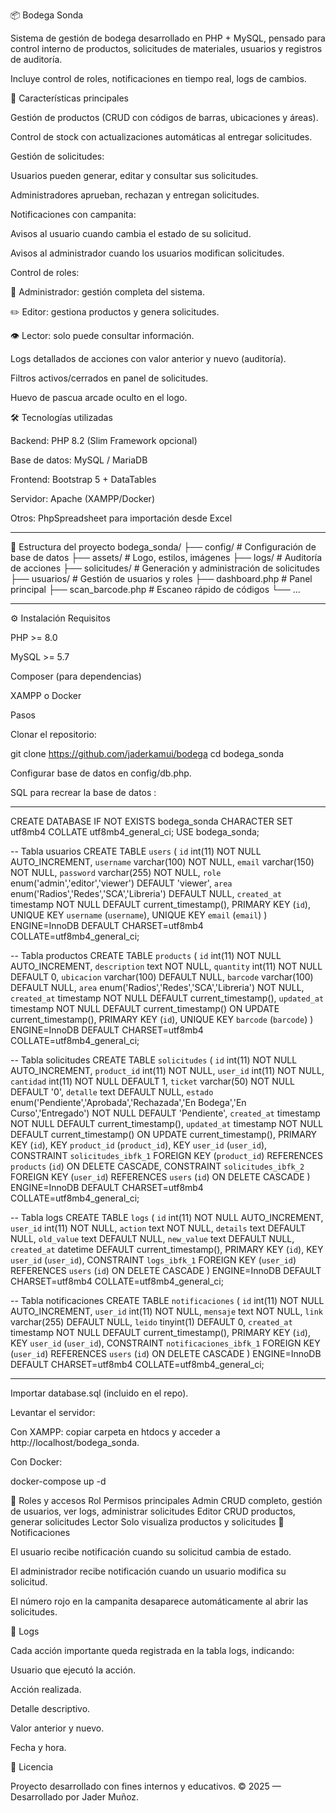 📦 Bodega Sonda

Sistema de gestión de bodega desarrollado en PHP + MySQL, pensado para control interno de productos, solicitudes de materiales, usuarios y registros de auditoría.

Incluye control de roles, notificaciones en tiempo real, logs de cambios.

🚀 Características principales

Gestión de productos (CRUD con códigos de barras, ubicaciones y áreas).

Control de stock con actualizaciones automáticas al entregar solicitudes.

Gestión de solicitudes:

Usuarios pueden generar, editar y consultar sus solicitudes.

Administradores aprueban, rechazan y entregan solicitudes.

Notificaciones con campanita:

Avisos al usuario cuando cambia el estado de su solicitud.

Avisos al administrador cuando los usuarios modifican solicitudes.

Control de roles:

👑 Administrador: gestión completa del sistema.

✏️ Editor: gestiona productos y genera solicitudes.

👁️ Lector: solo puede consultar información.

Logs detallados de acciones con valor anterior y nuevo (auditoría).

Filtros activos/cerrados en panel de solicitudes.

Huevo de pascua arcade oculto en el logo.

🛠️ Tecnologías utilizadas

Backend: PHP 8.2 (Slim Framework opcional)

Base de datos: MySQL / MariaDB

Frontend: Bootstrap 5 + DataTables

Servidor: Apache (XAMPP/Docker)

Otros: PhpSpreadsheet para importación desde Excel

-----------------------------------------------
📂 Estructura del proyecto
bodega_sonda/
├── config/          # Configuración de base de datos
├── assets/          # Logo, estilos, imágenes
├── logs/            # Auditoría de acciones
├── solicitudes/     # Generación y administración de solicitudes
├── usuarios/        # Gestión de usuarios y roles
├── dashboard.php    # Panel principal
├── scan_barcode.php # Escaneo rápido de códigos
└── ...

----------------------------------------------

⚙️ Instalación
Requisitos

PHP >= 8.0

MySQL >= 5.7

Composer (para dependencias)

XAMPP o Docker

Pasos

Clonar el repositorio:

git clone https://github.com/jaderkamui/bodega
cd bodega_sonda


Configurar base de datos en config/db.php.

SQL para recrear la base de datos :

---------------------

CREATE DATABASE IF NOT EXISTS bodega_sonda CHARACTER SET utf8mb4 COLLATE utf8mb4_general_ci;
USE bodega_sonda;

-- Tabla usuarios
CREATE TABLE `users` (
  `id` int(11) NOT NULL AUTO_INCREMENT,
  `username` varchar(100) NOT NULL,
  `email` varchar(150) NOT NULL,
  `password` varchar(255) NOT NULL,
  `role` enum('admin','editor','viewer') DEFAULT 'viewer',
  `area` enum('Radios','Redes','SCA','Libreria') DEFAULT NULL,
  `created_at` timestamp NOT NULL DEFAULT current_timestamp(),
  PRIMARY KEY (`id`),
  UNIQUE KEY `username` (`username`),
  UNIQUE KEY `email` (`email`)
) ENGINE=InnoDB DEFAULT CHARSET=utf8mb4 COLLATE=utf8mb4_general_ci;

-- Tabla productos
CREATE TABLE `products` (
  `id` int(11) NOT NULL AUTO_INCREMENT,
  `description` text NOT NULL,
  `quantity` int(11) NOT NULL DEFAULT 0,
  `ubicacion` varchar(100) DEFAULT NULL,
  `barcode` varchar(100) DEFAULT NULL,
  `area` enum('Radios','Redes','SCA','Libreria') NOT NULL,
  `created_at` timestamp NOT NULL DEFAULT current_timestamp(),
  `updated_at` timestamp NOT NULL DEFAULT current_timestamp() ON UPDATE current_timestamp(),
  PRIMARY KEY (`id`),
  UNIQUE KEY `barcode` (`barcode`)
) ENGINE=InnoDB DEFAULT CHARSET=utf8mb4 COLLATE=utf8mb4_general_ci;

-- Tabla solicitudes
CREATE TABLE `solicitudes` (
  `id` int(11) NOT NULL AUTO_INCREMENT,
  `product_id` int(11) NOT NULL,
  `user_id` int(11) NOT NULL,
  `cantidad` int(11) NOT NULL DEFAULT 1,
  `ticket` varchar(50) NOT NULL DEFAULT '0',
  `detalle` text DEFAULT NULL,
  `estado` enum('Pendiente','Aprobada','Rechazada','En Bodega','En Curso','Entregado') NOT NULL DEFAULT 'Pendiente',
  `created_at` timestamp NOT NULL DEFAULT current_timestamp(),
  `updated_at` timestamp NOT NULL DEFAULT current_timestamp() ON UPDATE current_timestamp(),
  PRIMARY KEY (`id`),
  KEY `product_id` (`product_id`),
  KEY `user_id` (`user_id`),
  CONSTRAINT `solicitudes_ibfk_1` FOREIGN KEY (`product_id`) REFERENCES `products` (`id`) ON DELETE CASCADE,
  CONSTRAINT `solicitudes_ibfk_2` FOREIGN KEY (`user_id`) REFERENCES `users` (`id`) ON DELETE CASCADE
) ENGINE=InnoDB DEFAULT CHARSET=utf8mb4 COLLATE=utf8mb4_general_ci;

-- Tabla logs
CREATE TABLE `logs` (
  `id` int(11) NOT NULL AUTO_INCREMENT,
  `user_id` int(11) NOT NULL,
  `action` text NOT NULL,
  `details` text DEFAULT NULL,
  `old_value` text DEFAULT NULL,
  `new_value` text DEFAULT NULL,
  `created_at` datetime DEFAULT current_timestamp(),
  PRIMARY KEY (`id`),
  KEY `user_id` (`user_id`),
  CONSTRAINT `logs_ibfk_1` FOREIGN KEY (`user_id`) REFERENCES `users` (`id`) ON DELETE CASCADE
) ENGINE=InnoDB DEFAULT CHARSET=utf8mb4 COLLATE=utf8mb4_general_ci;

-- Tabla notificaciones
CREATE TABLE `notificaciones` (
  `id` int(11) NOT NULL AUTO_INCREMENT,
  `user_id` int(11) NOT NULL,
  `mensaje` text NOT NULL,
  `link` varchar(255) DEFAULT NULL,
  `leido` tinyint(1) DEFAULT 0,
  `created_at` timestamp NOT NULL DEFAULT current_timestamp(),
  PRIMARY KEY (`id`),
  KEY `user_id` (`user_id`),
  CONSTRAINT `notificaciones_ibfk_1` FOREIGN KEY (`user_id`) REFERENCES `users` (`id`) ON DELETE CASCADE
) ENGINE=InnoDB DEFAULT CHARSET=utf8mb4 COLLATE=utf8mb4_general_ci;

-----------------------------------------------

Importar database.sql (incluido en el repo).

Levantar el servidor:

Con XAMPP: copiar carpeta en htdocs y acceder a http://localhost/bodega_sonda.

Con Docker:

docker-compose up -d

👤 Roles y accesos
Rol	Permisos principales
Admin	CRUD completo, gestión de usuarios, ver logs, administrar solicitudes
Editor	CRUD productos, generar solicitudes
Lector	Solo visualiza productos y solicitudes
🔔 Notificaciones

El usuario recibe notificación cuando su solicitud cambia de estado.

El administrador recibe notificación cuando un usuario modifica su solicitud.

El número rojo en la campanita desaparece automáticamente al abrir las solicitudes.

📝 Logs

Cada acción importante queda registrada en la tabla logs, indicando:

Usuario que ejecutó la acción.

Acción realizada.

Detalle descriptivo.

Valor anterior y nuevo.

Fecha y hora.


📄 Licencia

Proyecto desarrollado con fines internos y educativos.
© 2025 — Desarrollado por Jader Muñoz.
